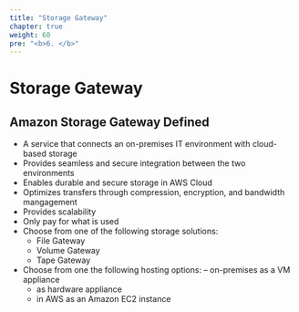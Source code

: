 ```yaml
---
title: "Storage Gateway"
chapter: true
weight: 60
pre: "<b>6. </b>"
---
```


# Storage Gateway

## Amazon Storage Gateway Defined  

- A service that connects an on-premises IT environment with cloud-based storage
- Provides seamless and secure integration between the two environments
- Enables durable and secure storage in AWS Cloud
- Optimizes transfers through compression, encryption, and bandwidth mangagement
- Provides scalability
- Only pay for what is used
- Choose from one of the following storage solutions:
    - File Gateway
    - Volume Gateway
    - Tape Gateway
- Choose from one the following hosting options:
    – on-premises as a VM appliance
    - as hardware appliance
    - in AWS as an Amazon EC2 instance
